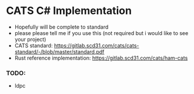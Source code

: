 # CATS C# Implementation
* Hopefully will be complete to standard
* please please tell me if you use this (not required but i would like to see your project)
* CATS standard: https://gitlab.scd31.com/cats/cats-standard/-/blob/master/standard.pdf
* Rust reference implementation: https://gitlab.scd31.com/cats/ham-cats

### TODO:
* ldpc